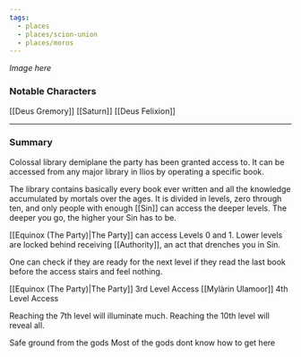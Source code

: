 ```yaml
---
tags:
  - places
  - places/scion-union
  - places/moros
---
```

*Image here*

### Notable Characters
[[Deus Gremory]]
[[Saturn]]
[[Deus Felixion]]

___
### Summary
Colossal library demiplane the party has been granted access to. It can be accessed from any major library in Ilios by operating a specific book.

The library contains basically every book ever written and all the knowledge accumulated by mortals over the ages. It is divided in levels, zero through ten, and only people with enough [[Sin]] can access the deeper levels. The deeper you go, the higher your Sin has to be.

[[Equinox (The Party)|The Party]] can access Levels 0 and 1. Lower levels are locked behind receiving [[Authority]], an act that drenches you in Sin.

One can check if they are ready for the next level if they read the last book before the access stairs and feel nothing.

[[Equinox (The Party)|The Party]] 3rd Level Access
[[Mylàrin Ulamoor]] 4th Level Access

Reaching the 7th level will illuminate much.
Reaching the 10th level will reveal all. 


Safe ground from the gods
Most of the gods dont know how to get here

